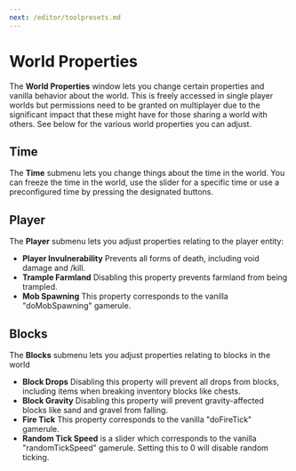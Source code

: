 ```yaml
---
next: /editor/toolpresets.md
---
```


# World Properties

The **World Properties** window lets you change certain properties and vanilla behavior about the world. This is freely accessed in single player worlds but permissions need to be granted on multiplayer due to the significant impact that these might have for those sharing a world with others. See below for the various world properties you can adjust.

## Time
    
The **Time** submenu lets you change things about the time in the world. You can freeze the time in the world, use the slider for a specific time or use a preconfigured time by pressing the designated buttons.
    
## Player
    
The **Player** submenu lets you adjust properties relating to the player entity:
    
- **Player Invulnerability** Prevents all forms of death, including void damage and /kill.
- **Trample Farmland** Disabling this property prevents farmland from being trampled.
- **Mob Spawning** This property corresponds to the vanilla "doMobSpawning" gamerule.

## Blocks
    
The **Blocks** submenu lets you adjust properties relating to blocks in the world

- **Block Drops** Disabling this property will prevent all drops from blocks, including items when breaking inventory blocks like chests.
- **Block Gravity** Disabling this property will prevent gravity-affected blocks like sand and gravel from falling.
- **Fire Tick** This property corresponds to the vanilla "doFireTick" gamerule.
- **Random Tick Speed** is a slider which corresponds to the vanilla "randomTickSpeed" gamerule. Setting this to 0 will disable random ticking.
